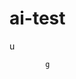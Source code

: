  # ai-test 
  u
 
            g   
 

  
                   
                        
            
                     
   
    
